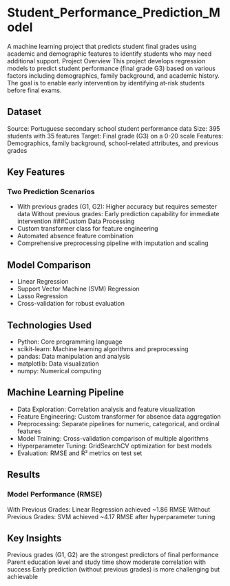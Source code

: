 # Student_Performance_Prediction_Model
A machine learning project that predicts student final grades using academic and demographic features to identify students who may need additional support.
Project Overview
This project develops regression models to predict student performance (final grade G3) based on various factors including demographics, family background, and academic history. The goal is to enable early intervention by identifying at-risk students before final exams.

## Dataset

Source: Portuguese secondary school student performance data
Size: 395 students with 35 features
Target: Final grade (G3) on a 0-20 scale
Features: Demographics, family background, school-related attributes, and previous grades

## Key Features

### Two Prediction Scenarios
- With previous grades (G1, G2): Higher accuracy but requires semester data
Without previous grades: Early prediction capability for immediate intervention
###Custom Data Processing
- Custom transformer class for feature engineering
- Automated absence feature combination
- Comprehensive preprocessing pipeline with imputation and scaling

## Model Comparison

- Linear Regression
- Support Vector Machine (SVM) Regression
- Lasso Regression
- Cross-validation for robust evaluation

## Technologies Used

- Python: Core programming language
- scikit-learn: Machine learning algorithms and preprocessing
- pandas: Data manipulation and analysis
- matplotlib: Data visualization
- numpy: Numerical computing

## Machine Learning Pipeline

- Data Exploration: Correlation analysis and feature visualization
- Feature Engineering: Custom transformer for absence data aggregation
- Preprocessing: Separate pipelines for numeric, categorical, and ordinal features
- Model Training: Cross-validation comparison of multiple algorithms
- Hyperparameter Tuning: GridSearchCV optimization for best models
- Evaluation: RMSE and R² metrics on test set

## Results

### Model Performance (RMSE)
With Previous Grades: Linear Regression achieved ~1.86 RMSE
Without Previous Grades: SVM achieved ~4.17 RMSE after hyperparameter tuning

## Key Insights

Previous grades (G1, G2) are the strongest predictors of final performance
Parent education level and study time show moderate correlation with success
Early prediction (without previous grades) is more challenging but achievable

